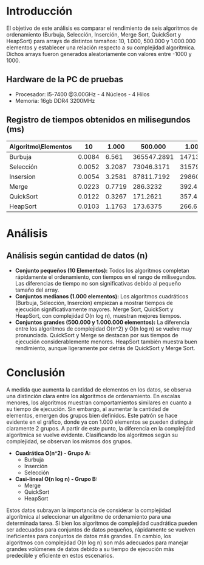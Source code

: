 # Introducción
El objetivo de este análisis es comparar el rendimiento de seis algoritmos de ordenamiento (Burbuja, Selección, Inserción, Merge Sort, QuickSort y HeapSort) para arrays de distintos tamaños: 10, 1.000, 500.000 y 1.000.000 elementos y establecer una relación respecto a su complejidad algorítmica.
Dichos arrays fueron generados aleatoriamente con valores entre -1000 y 1000.

## Hardware de la PC de pruebas
- Procesador: I5-7400 @3.00GHz - 4 Núcleos - 4 Hilos
- Memoria: 16gb DDR4 3200MHz

## Registro de tiempos obtenidos en milisegundos (ms)

| Algoritmo\Elementos | 10    | 1.000  | 500.000     | 1.000.000     |
|---------------------|-------|--------|------------|-------------|
| Burbuja             | 0.0084| 6.561  | 365547.2891| 1471319.607 |
| Selección           | 0.0052| 3.2087 | 73046.3171 | 315796.4003 |
| Insersion           | 0.0054| 3.2581 | 87811.7192 | 298608.9318 |
| Merge               | 0.0223| 0.7719 | 286.3232   | 392.4377    |
| QuickSort           | 0.0122| 0.3267 | 171.2621   | 357.4141    |
| HeapSort            | 0.0103| 1.1763 | 173.6375   | 266.6758    |

# Análisis

## Análisis según cantidad de datos (n)
- **Conjunto pequeños (10 Elementos):** Todos los algoritmos completan rápidamente el ordenamiento, con tiempos en el rango de milisegundos. Las diferencias de tiempo no son significativas debido al pequeño tamaño del array.
- **Conjuntos medianos (1.000 elementos):** Los algoritmos cuadráticos (Burbuja, Selección, Inserción) empiezan a mostrar tiempos de ejecución significativamente mayores. Merge Sort, QuickSort y HeapSort, con complejidad O(n log n), muestran mejores tiempos.
- **Conjuntos grandes (500.000 y 1.000.000 elementos):** La diferencia entre los algoritmos de complejidad O(n^2) y O(n log n) se vuelve muy pronunciada. QuickSort y Merge se destacan por sus tiempos de ejecución considerablemente menores. HeapSort también muestra buen rendimiento, aunque ligeramente por detrás de QuickSort y Merge Sort.

# Conclusión
A medida que aumenta la cantidad de elementos en los datos, se observa una distinción clara entre los algoritmos de ordenamiento. En escalas menores, los algoritmos muestran comportamientos similares en cuanto a su tiempo de ejecución. Sin embargo, al aumentar la cantidad de elementos, emergen dos grupos bien definidos. Este patrón se hace evidente en el gráfico, donde ya con 1.000 elementos se pueden distinguir claramente 2 grupos. A partir de este punto, la diferencia en la complejidad algorítmica se vuelve evidente. Clasificando los algoritmos según su complejidad, se observan los mismos dos grupos.
- **Cuadrática O(n^2) - Grupo A:**
  - Burbuja
  - Inserción
  - Selección
- **Casi-lineal O(n log n) - Grupo B:**
  - Merge
  - QuickSort
  - HeapSort

Estos datos subrayan la importancia de considerar la complejidad algorítmica al seleccionar un algoritmo de ordenamiento para una determinada tarea. Si bien los algoritmos de complejidad cuadrática pueden ser adecuados para conjuntos de datos pequeños, rápidamente se vuelven ineficientes para conjuntos de datos más grandes. En cambio, los algoritmos con complejidad O(n log n) son más adecuados para manejar grandes volúmenes de datos debido a su tiempo de ejecución más predecible y eficiente en estos escenarios.
